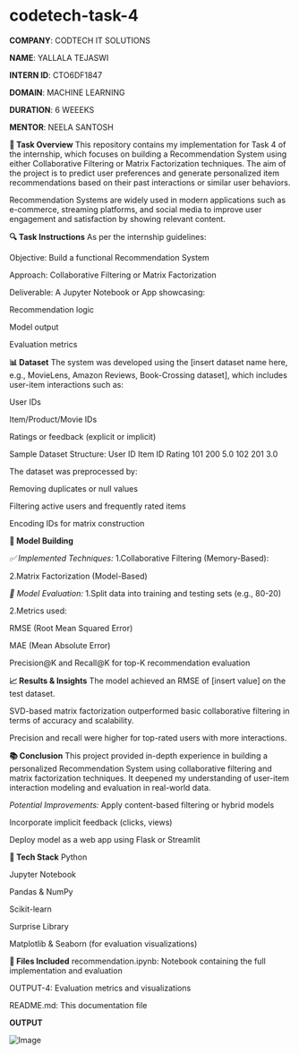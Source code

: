 # codetech-task-4

**COMPANY**: CODTECH IT SOLUTIONS

**NAME**: YALLALA TEJASWI

**INTERN ID**: CTO6DF1847

**DOMAIN**: MACHINE LEARNING

**DURATION**: 6 WEEEKS

**MENTOR**: NEELA SANTOSH


**📝 Task Overview**
This repository contains my implementation for Task 4 of the internship, which focuses on building a Recommendation System using either Collaborative Filtering or Matrix Factorization techniques. The aim of the project is to predict user preferences and generate personalized item recommendations based on their past interactions or similar user behaviors.

Recommendation Systems are widely used in modern applications such as e-commerce, streaming platforms, and social media to improve user engagement and satisfaction by showing relevant content.

**🔍 Task Instructions**
As per the internship guidelines:

Objective: Build a functional Recommendation System

Approach: Collaborative Filtering or Matrix Factorization

Deliverable: A Jupyter Notebook or App showcasing:

Recommendation logic

Model output

Evaluation metrics

**📊 Dataset**
The system was developed using the [insert dataset name here, e.g., MovieLens, Amazon Reviews, Book-Crossing dataset], which includes user-item interactions such as:

User IDs

Item/Product/Movie IDs

Ratings or feedback (explicit or implicit)

Sample Dataset Structure:
User  ID	Item  ID	Rating
101	   200	     5.0
102	   201	     3.0

The dataset was preprocessed by:

Removing duplicates or null values

Filtering active users and frequently rated items

Encoding IDs for matrix construction

**🧠 Model Building**

_✅ Implemented Techniques:_
1.Collaborative Filtering (Memory-Based):


2.Matrix Factorization (Model-Based)


_🧪 Model Evaluation:_
1.Split data into training and testing sets (e.g., 80-20)

2.Metrics used:

RMSE (Root Mean Squared Error)

MAE (Mean Absolute Error)

Precision@K and Recall@K for top-K recommendation evaluation


**📈 Results & Insights**
The model achieved an RMSE of [insert value] on the test dataset.

SVD-based matrix factorization outperformed basic collaborative filtering in terms of accuracy and scalability.

Precision and recall were higher for top-rated users with more interactions.

**📚 Conclusion**
This project provided in-depth experience in building a personalized Recommendation System using collaborative filtering and matrix factorization techniques. It deepened my understanding of user-item interaction modeling and evaluation in real-world data.

_Potential Improvements:_
Apply content-based filtering or hybrid models

Incorporate implicit feedback (clicks, views)

Deploy model as a web app using Flask or Streamlit

**🔧 Tech Stack**
Python

Jupyter Notebook

Pandas & NumPy

Scikit-learn

Surprise Library

Matplotlib & Seaborn (for evaluation visualizations)

**📁 Files Included**
recommendation.ipynb: Notebook containing the full implementation and evaluation

OUTPUT-4: Evaluation metrics and visualizations

README.md: This documentation file
 
**OUTPUT**

![Image](https://github.com/user-attachments/assets/f53edcc7-390e-4d68-8c09-8e4c76c25194)
